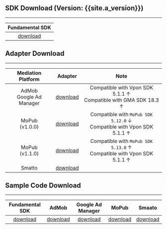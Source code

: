 ## SDK Download (Version: {{site.a_version}})
---

| Fundamental SDK |
|:---------------:|
|[download][1]    |


## Adapter Download
---

| Mediation Platform | Adapter | Note|
|:------------------:|:-------:|:---:|
| AdMob <br> Google Ad Manager | [download][2] | Compatible with Vpon SDK 5.1.1 ↑ <br> Compatible with GMA SDK 18.3 ↑ | 
| MoPub <br> (v1.0.0)| [download][8] | Compatible with `MoPub SDK 5.12.0` ↓ <br> Compatible with Vpon SDK 5.1.1 ↑|
| MoPub <br> (v1.1.0)| [download][11] | Compatible with `MoPub SDK 5.13.0` ↑ <br> Compatible with Vpon SDK 5.1.1 ↑|
| Smatto | [download][9] | |


## Sample Code Download
---

Fundamental SDK   | AdMob        | Google Ad Manager         | MoPub       | Smaato        |
:------------------:| :-----------:|:-----------:|:-----------:| :------------:|
[download][4]       |[download][6]|[download][7]|[download][8]| [download][10]|


[1]: http://m.vpadn.com/sdk/vpadn-sdk-obf511-70700202-2007071727-c1c432e.aar
[2]: https://github.com/vpon-sdk/Vpon-android-examples/tree/master/admob-adapter

[4]: https://github.com/vpon-sdk/Vpon-android-examples

[6]: https://github.com/vpon-sdk/Vpon-android-examples
[7]: https://github.com/vpon-sdk/Vpon-android-examples
[8]: https://github.com/vpon-sdk/Vpon-mobile-android-examples/tree/master/Mediation/MoPubExample
[9]: https://github.com/vpon-sdk/Vpon-mobile-android-examples/tree/master/Adapter/SmaatoCustomEvents
[10]: https://github.com/vpon-sdk/Vpon-mobile-android-examples/tree/master/Mediation/SmaatoExample
[11]: https://github.com/vpon-sdk/Vpon-mobile-android-examples/tree/master/Mediation/MoPubExample